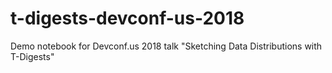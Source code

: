 # t-digests-devconf-us-2018
Demo notebook for Devconf.us 2018 talk "Sketching Data Distributions with T-Digests"
